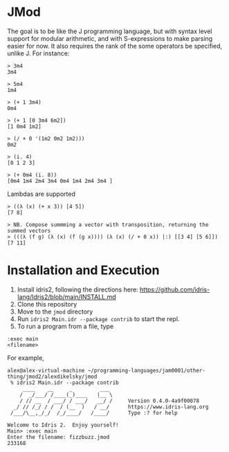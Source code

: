 # JMod
The goal is to be like the J programming language,
but with syntax level support for modular arithmetic,
and with S-expressions to make parsing easier for now.
It also requires the rank of the some operators be specified,
unlike J. For instance:

```
> 3m4
3m4

> 5m4
1m4

> (+ 1 3m4)
0m4

> (+ 1 [0 3m4 6m2])
[1 0m4 1m2]

> (/ + 0 '(1m2 0m2 1m2)))
0m2

> (i. 4)
[0 1 2 3]

> (+ 0m4 (i. 8))
[0m4 1m4 2m4 3m4 0m4 1m4 2m4 3m4 ]

```

Lambdas are supported

```
> ((λ (x) (+ x 3)) [4 5])
[7 8]

> NB. Compose summming a vector with transposition, returning the summed vectors
> (((λ (f g) (λ (x) (f (g x)))) (λ (x) (/ + 0 x)) |:) [[3 4] [5 6]])
[7 11]
```

# Installation and Execution
1. Install idris2, following the directions here: https://github.com/idris-lang/Idris2/blob/main/INSTALL.md
2. Clone this repository
3. Move to the `jmod` directory
4. Run `idris2 Main.idr --package contrib` to start the repl.
5. To run a program from a file, type
```
:exec main
<filename>
```

For example,
```
alex@alex-virtual-machine ~/programming-languages/jam0001/other-thing/jmod2/alexdikelsky/jmod
 % idris2 Main.idr --package contrib
     ____    __     _         ___                                           
    /  _/___/ /____(_)____   |__ \                                          
    / // __  / ___/ / ___/   __/ /     Version 0.4.0-4a9f00078
  _/ // /_/ / /  / (__  )   / __/      https://www.idris-lang.org           
 /___/\__,_/_/  /_/____/   /____/      Type :? for help                     

Welcome to Idris 2.  Enjoy yourself!
Main> :exec main
Enter the filename: fizzbuzz.jmod
233168
```
